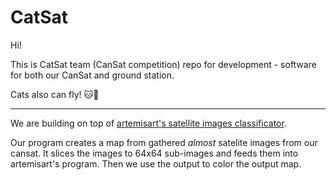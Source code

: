 # CatSat
Hi!

This is CatSat team (CanSat competition) repo for development - software for both our CanSat and ground station.

Cats also can fly! :cat::stars:

---

We are building on top of [artemisart's satellite images classificator](https://github.com/artemisart/EuroSAT-image-classification).

Our program creates a map from gathered *almost* satelite images from our cansat. It slices the images to 64x64 sub-images and feeds them into artemisart's program. Then we use the output to color the output map.
